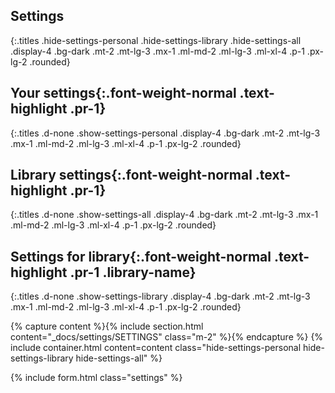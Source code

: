 ## Settings
{:.titles .hide-settings-personal .hide-settings-library .hide-settings-all .display-4 .bg-dark .mt-2 .mt-lg-3 .mx-1 .ml-md-2 .ml-lg-3 .ml-xl-4 .p-1 .px-lg-2 .rounded}

## Your __settings__{:.font-weight-normal .text-highlight .pr-1}
{:.titles .d-none .show-settings-personal .display-4 .bg-dark .mt-2 .mt-lg-3 .mx-1 .ml-md-2 .ml-lg-3 .ml-xl-4 .p-1 .px-lg-2 .rounded}

## Library __settings__{:.font-weight-normal .text-highlight .pr-1}
{:.titles .d-none .show-settings-all .display-4 .bg-dark .mt-2 .mt-lg-3 .mx-1 .ml-md-2 .ml-lg-3 .ml-xl-4 .p-1 .px-lg-2 .rounded}

## Settings for __library__{:.font-weight-normal .text-highlight .pr-1 .library-name}
{:.titles .d-none .show-settings-library .display-4 .bg-dark .mt-2 .mt-lg-3 .mx-1 .ml-md-2 .ml-lg-3 .ml-xl-4 .p-1 .px-lg-2 .rounded}

{% capture content %}{% include section.html content="_docs/settings/SETTINGS" class="m-2" %}{% endcapture %}
{% include container.html content=content class="hide-settings-personal hide-settings-library hide-settings-all" %}

{% include form.html class="settings" %}